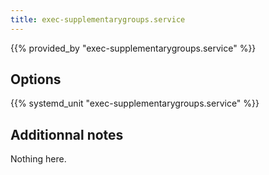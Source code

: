 ```yaml
---
title: exec-supplementarygroups.service
---
```


{{% provided_by "exec-supplementarygroups.service" %}}

## Options

{{% systemd_unit "exec-supplementarygroups.service" %}}

## Additionnal notes

Nothing here.